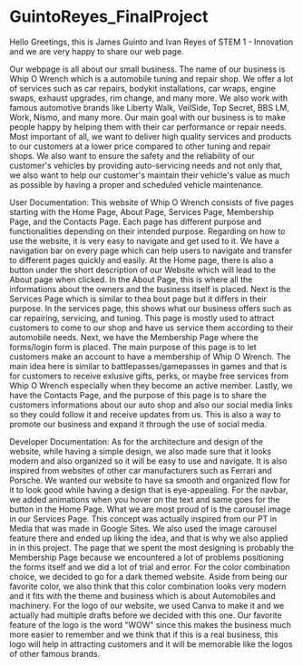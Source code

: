 # GuintoReyes_FinalProject
Hello 
Greetings, this is James Guinto and Ivan Reyes of STEM 1 - Innovation and we are very happy to share our web page.

  Our webpage is all about our small business. The name of our business is Whip O Wrench which is a automobile tuning and repair shop. We offer a lot of services such as car repairs, bodykit installations, car wraps, engine swaps, exhaust upgrades, rim change, and many more. We also work with famous automotive brands like Liberty Walk, VeilSide, Top Secret, BBS LM, Work, Nismo, and many more. Our main goal with our business is to make people happy by helping them with their car performance or repair needs. Most important of all, we want to deliver high quality services and products to our customers at a lower price compared to other tuning and repair shops. We also want to ensure the safety and the reliability of our customer's vehicles by providing auto-servicing needs and not only that, we also want to help our customer's maintain their vehicle's value as much as possible by having a proper and scheduled vehicle maintenance.

 
 User Documentation:
  This website of Whip O Wrench consists of five pages starting with the Home Page, About Page, Services Page, Membership Page, and the Contacts Page. Each page has different purpose and functionalities depending on their intended purpose. Regarding on how to use the website, it is very easy to navigate and get used to it. We have a navigation bar on every page which can help users to navigate and transfer to different pages quickly and easily. At the Home page, there is also a button under the short description of our Website which will lead to the About page when clicked. In the About Page, this is where all the informations about the owners and the business itself is placed. Next is the Services Page which is similar to thea bout page but it differs in their purpose. In the services page, this shows what our business offers such as car repairing, servicing, and tuning. This page is mostly used to attract customers to come to our shop and have us service them according to their automobile needs. Next, we have the Membership Page where the forms/login form is placed. The main purpose of this page is to let customers make an account to have a membership of Whip O Wrench. The main idea here is similar to battlepasses/gamepasses in games and that is for customers to receive exlusive gifts, perks, or maybe free services from Whip O Wrench especially when they become an active member. Lastly, we have the Contacts Page, and the purpose of this page is to share the customers informations about our auto shop and also our social media links so they could follow it and receive updates from us. This is also a way to promote our business and expand it through the use of social media.

Developer Documentation:
  As for the architecture and design of the website, while having a simple design, we also made sure that it looks modern and also organized so it will be easy to use and navigate. It is also inspired from websites of other car manufacturers such as Ferrari and Porsche. We wanted our website to have sa smooth and organized flow for it to look good while having a design that is eye-appealing. For the navbar, we added animations when you hover on the text and same goes for the button in the Home Page. What we are most proud of is the carousel image in our Services Page. This concept was actually inspired from our PT in Media that was made in Google Sites. We also used the image carousel feature there and ended up liking the idea, and that is why we also applied in in this project. The page that we spent the most designing is probably the Membership Page because we encountered a lot of problems positioning the forms itself and we did a lot of trial and error. For the color combination choice, we decided to go for a dark themed website. Aside from being our favorite color, we also think that this color combination looks very modern and it fits with the theme and business which is about Automobiles and machinery. For the logo of our website, we used Canva to make it and we actually had multiple drafts before we decided with this one. Our favorite feature of the logo is the word "WOW" since this makes the business much more easier to remember and we think that if this is a real business, this logo will help in attracting customers and it will be memorable like the logos of other famous brands.







